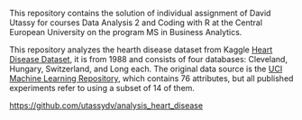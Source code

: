 This repository contains the solution of individual assignment of David Utassy for courses Data Analysis 2 and Coding with R at the Central European University on the program MS in Business Analytics.


This repository analyzes the hearth disease dataset from Kaggle [Heart Disease Dataset](https://www.kaggle.com/johnsmith88/heart-disease-dataset), it is from 1988 and consists of four databases: Cleveland, Hungary, Switzerland, and Long each. The original data source is the [UCI Machine Learning Repository](https://archive.ics.uci.edu/ml/datasets/Heart+Disease), which contains 76 attributes, but all published experiments refer to using a subset of 14 of them. 


https://github.com/utassydv/analysis_heart_disease